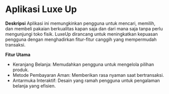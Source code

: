 # Aplikasi Luxe Up

**Deskripsi**
Aplikasi ini memungkinkan pengguna untuk mencari, memilih, dan membeli pakaian berkualitas kapan saja dan dari mana saja tanpa perlu mengunjungi toko fisik. LuxeUp dirancang untuk meningkatkan kepuasan pengguna dengan menghadirkan fitur-fitur canggih yang mempermudah transaksi.

**Fitur Utama**
- Keranjang Belanja: Memudahkan pengguna untuk mengelola pilihan produk.
- Metode Pembayaran Aman: Memberikan rasa nyaman saat bertransaksi.
- Antarmuka Interaktif: Desain yang ramah pengguna untuk pengalaman belanja yang efisien.
